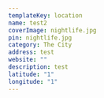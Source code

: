 ```yaml
---
templateKey: location
name: test2
coverImage: nightlife.jpg
pin: nightlife.jpg
category: The City
address: test
website: ""
description: test
latitude: "1"
longitude: "1"
---
```

